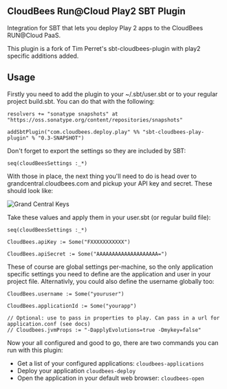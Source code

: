 CloudBees Run@Cloud Play2 SBT Plugin
------------------------------

Integration for SBT that lets you deploy Play 2 apps to the CloudBees RUN@Cloud PaaS.

This plugin is a fork of Tim Perret's sbt-cloudbees-plugin with play2 specific additions added.

Usage
-----

Firstly you need to add the plugin to your ~/.sbt/user.sbt or to your regular project build.sbt. You can do that with the following:

<pre><code>resolvers += "sonatype snapshots" at "https://oss.sonatype.org/content/repositories/snapshots"

addSbtPlugin("com.cloudbees.deploy.play" %% "sbt-cloudbees-play-plugin" % "0.3-SNAPSHOT")
</code></pre>

Don't forget to export the settings so they are included by SBT:

<pre><code>seq(cloudBeesSettings :_*)</code></pre>

With those in place, the next thing you'll need to do is head over to grandcentral.cloudbees.com and pickup your API key and secret. These should look like: 

![Grand Central Keys](https://github.com/timperrett/sbt-cloudbees-plugin/raw/master/notes/img/beehive-keys.jpg)

Take these values and apply them in your user.sbt (or regular build file):

<pre><code>seq(cloudBeesSettings :_*)

CloudBees.apiKey := Some("FXXXXXXXXXXX")

CloudBees.apiSecret := Some("AAAAAAAAAAAAAAAAAAAA=")
</code></pre>

These of course are global settings per-machine, so the only application specific settings you need to define are the application and user in your project file. Alternativly, you could also define the username globally too:

<pre><code>CloudBees.username := Some("youruser")

CloudBees.applicationId := Some("yourapp")

// Optional: use to pass in properties to play. Can pass in a url for application.conf (see docs)
// Cloudbees.jvmProps := "-DapplyEvolutions=true -Dmykey=false"
</code></pre>

Now your all configured and good to go, there are two commands you can run with this plugin:

* Get a list of your configured applications: <code>cloudbees-applications</code>
* Deploy your application <code>cloudbees-deploy</code>
* Open the application in your default web browser: <code>cloudbees-open</code>
